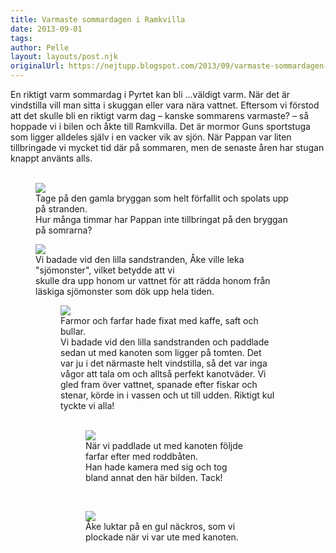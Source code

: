 ```yaml
---
title: Varmaste sommardagen i Ramkvilla
date: 2013-09-01
tags: 	
author: Pelle
layout: layouts/post.njk
originalUrl: https://nejtupp.blogspot.com/2013/09/varmaste-sommardagen-i-ramkvilla.html
---
```


En riktigt varm sommardag i Pyrtet kan bli ...väldigt varm. När det är vindstilla vill man sitta i skuggan eller vara nära vattnet. Eftersom vi förstod att det skulle bli en riktigt varm dag – kanske sommarens varmaste? – så hoppade vi i bilen och åkte till Ramkvilla. Det är mormor Guns sportstuga som ligger alldeles själv i en vacker vik av sjön. När Pappan var liten tillbringade vi mycket tid där på sommaren, men de senaste åren har stugan knappt använts alls.
<br><br>



<figure>
	<img src="../../../../img/Pyrtet+2+-+Ramkvilla-PERK8139.jpg">
	<figcaption>Tage på den gamla bryggan som helt förfallit och spolats upp på stranden. <br>Hur många timmar har Pappan inte tillbringat på den bryggan på somrarna?</figcaption>
</figure>

<figure>
	<img src="../../../../img/Pyrtet+2+-+Ramkvilla-PERK8151.jpg">
	<figcaption>Vi badade vid den lilla sandstranden, Åke ville leka "sjömonster", vilket betydde att vi <br>skulle dra upp honom ur vattnet för att rädda honom från läskiga sjömonster som dök upp hela tiden.</figcaption>


<figure>
	<img src="../../../../img/Pyrtet+2+-+Ramkvilla-PERK8177.jpg">
	<figcaption>Farmor och farfar hade fixat med kaffe, saft och bullar.</figcaption>
Vi badade vid den lilla sandstranden och paddlade sedan ut med kanoten som ligger på tomten. Det var ju i det närmaste helt vindstilla, så det var inga vågor att tala om och alltså perfekt kanotväder. Vi gled fram över vattnet, spanade efter fiskar och stenar, körde in i vassen och ut till udden. Riktigt kul tyckte vi alla!<br><br>

<figure>
	<img src="../../../../img/Pyrtet+2+-+Ramkvilla_1.jpg">
	<figcaption>När vi paddlade ut med kanoten följde farfar efter med roddbåten. <br>Han hade kamera med sig och tog bland annat den här bilden. Tack!</figcaption>
</figure><div><div class="separator" style="clear: both; text-align: center;"><br></div>

<figure>
	<img src="../../../../img/Pyrtet+2+-+Ramkvilla-PERK8172.jpg">
	<figcaption>Åke luktar på en gul näckros, som vi plockade när vi var ute med kanoten.</figcaption>
<div class="separator" style="clear: both; text-align: center;"><br></div><br><div class="separator" style="clear: both; text-align: center;"><br></div><br></div>
